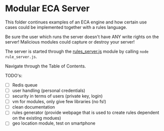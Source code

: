 # Modular ECA Server
This folder continues examples of an ECA engine and how certain use cases could be implemented together with a rules language.

Be sure the user which runs the server doesn't have ANY write rights on the server!
Malicious modules could capture or destroy your server! 

The server is started through the [rules_server.js](rules_server.html) module by calling `node rule_server.js`. 


Navigate through the Table of Contents.

TODO's:
- [ ] Redis queue
- [ ] user handling (personal credentials)
- [ ] security in terms of users (private key, login)
- [ ] vm for modules, only give few libraries (no fs!)
- [ ] clean documentation
- [ ] rules generator (provide webpage that is used to create rules dependent on the existing modues)
- [ ] geo location module, test on smartphone
